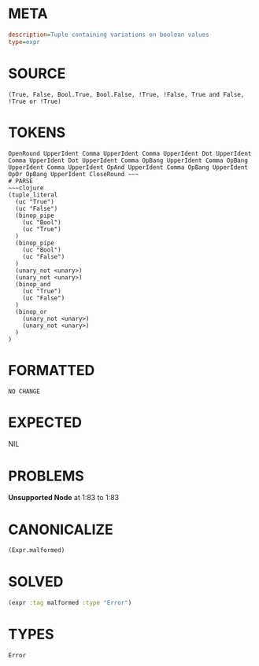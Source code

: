 # META
~~~ini
description=Tuple containing variations on boolean values
type=expr
~~~
# SOURCE
~~~roc
(True, False, Bool.True, Bool.False, !True, !False, True and False, !True or !True)
~~~
# TOKENS
~~~text
OpenRound UpperIdent Comma UpperIdent Comma UpperIdent Dot UpperIdent Comma UpperIdent Dot UpperIdent Comma OpBang UpperIdent Comma OpBang UpperIdent Comma UpperIdent OpAnd UpperIdent Comma OpBang UpperIdent OpOr OpBang UpperIdent CloseRound ~~~
# PARSE
~~~clojure
(tuple_literal
  (uc "True")
  (uc "False")
  (binop_pipe
    (uc "Bool")
    (uc "True")
  )
  (binop_pipe
    (uc "Bool")
    (uc "False")
  )
  (unary_not <unary>)
  (unary_not <unary>)
  (binop_and
    (uc "True")
    (uc "False")
  )
  (binop_or
    (unary_not <unary>)
    (unary_not <unary>)
  )
)
~~~
# FORMATTED
~~~roc
NO CHANGE
~~~
# EXPECTED
NIL
# PROBLEMS
**Unsupported Node**
at 1:83 to 1:83

# CANONICALIZE
~~~clojure
(Expr.malformed)
~~~
# SOLVED
~~~clojure
(expr :tag malformed :type "Error")
~~~
# TYPES
~~~roc
Error
~~~
